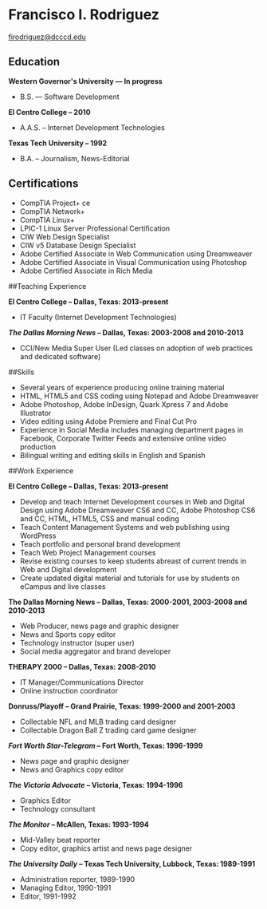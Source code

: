 Francisco I. Rodriguez
==================
firodriguez@dcccd.edu

## Education
**Western Governor's University — In progress**

- B.S. — Software Development

**El Centro College – 2010**

- A.A.S. – Internet Development Technologies

**Texas Tech University – 1992**

- B.A. – Journalism, News-Editorial

## Certifications
- CompTIA Project+ ce
- CompTIA Network+
- CompTIA Linux+
- LPIC-1 Linux Server Professional Certification
- CIW Web Design Specialist
- CIW v5 Database Design Specialist
- Adobe Certified Associate in Web Communication using Dreamweaver
- Adobe Certified Associate in Visual Communication using Photoshop
- Adobe Certified Associate in Rich Media

##Teaching Experience

**El Centro College – Dallas, Texas: 2013-present**

- IT Faculty (Internet Development Technologies)

**_The Dallas Morning News_ – Dallas, Texas: 2003-2008 and 2010-2013**

- CCI/New Media Super User (Led classes on adoption of web practices and dedicated software)

##Skills

- Several years of experience producing online training material
- HTML, HTML5 and CSS coding using Notepad and Adobe Dreamweaver
- Adobe Photoshop, Adobe InDesign, Quark Xpress 7 and Adobe Illustrator
- Video editing using Adobe Premiere and Final Cut Pro
- Experience in Social Media includes managing department pages in Facebook, Corporate Twitter Feeds and extensive online video production
- Bilingual writing and editing skills in English and Spanish

##Work Experience

**El Centro College – Dallas, Texas: 2013-present**

- Develop and teach Internet Development courses in Web and Digital Design using Adobe Dreamweaver CS6 and CC, Adobe Photoshop CS6 and CC, HTML, HTML5, CSS and manual coding
- Teach Content Management Systems and web publishing using WordPress
- Teach portfolio and personal brand development
- Teach Web Project Management courses
- Revise existing courses to keep students abreast of current trends in Web and Digital development
- Create updated digital material and tutorials for use by students on eCampus and live classes

**The Dallas Morning News – Dallas, Texas: 2000-2001, 2003-2008 and 2010-2013**

- Web Producer, news page and graphic designer
- News and Sports copy editor
- Technology instructor (super user) 
- Social media aggregator and brand developer

**THERAPY 2000 – Dallas, Texas: 2008-2010**

- IT Manager/Communications Director
- Online instruction coordinator

**Donruss/Playoff – Grand Prairie, Texas: 1999-2000 and 2001-2003**

- Collectable NFL and MLB trading card designer
- Collectable Dragon Ball Z trading card game designer

**_Fort Worth Star-Telegram_ – Fort Worth, Texas: 1996-1999**

- News page and graphic designer
- News and Graphics copy editor

**_The Victoria Advocate_ – Victoria, Texas: 1994-1996**

- Graphics Editor
- Technology consultant

**_The Monitor_ – McAllen, Texas: 1993-1994**

- Mid-Valley beat reporter
- Copy editor, graphics artist and news page designer

**_The University Daily_ – Texas Tech University, Lubbock, Texas: 1989-1991**

- Administration reporter, 1989-1990
- Managing Editor, 1990-1991
- Editor, 1991-1992

<script type="text/javascript" src="https://platform.linkedin.com/badges/js/profile.js" async defer></script>
